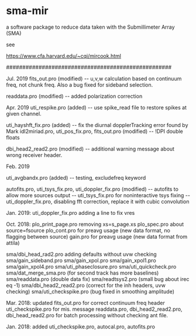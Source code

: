 # sma-mir
a software package to reduce data taken with the Submillimeter Array (SMA)

see

https://www.cfa.harvard.edu/~cqi/mircook.html

###################################################

Jul. 2019
fits_out.pro (modified)
-- u,v,w calculation based on continuum freq, 
             not chunk freq. Also a bug fixed for sideband selection.

readdata.pro (modified)
-- added polarization correction


Apr. 2019
uti_respike.pro (added)
-- use spike_read file to restore spikes at given channel. 

uti_hayshft_fix.pro (added)
-- fix the diurnal dopplerTracking error 
                     found by Mark 
idl2miriad.pro, uti_pos_fix.pro, fits_out.pro (modified)
-- !DPI double floats

dbi_head2_read2.pro (modified) 
-- additional warning message about wrong receiver
                           header.

Feb. 2019

uti_avgbandx.pro (added)
-- testing, excludefreq keyword

autofits.pro, uti_tsys_fix.pro, uti_doppler_fix.pro (modified)
-- autofits to allow more sources output
-- uti_tsys_fix.pro for noninteractive tsys fixing
-- uti_doppler_fix.pro, disabling fft correction, replace it 
                    with cubic convolution

Jan. 2019:
uti_doppler_fix.pro  adding a line to fix vres 

Oct. 2018: 
plo_print_page.pro removing xs=s_page.xs
plo_spec.pro about source=fsource
plo_cont.pro for preavg usage (new data format, 
	  	       	      no flagging between source)
gain.pro  for preavg usage (new data format from attila)

sma/dbi_head_rad2.pro adding defaults without uvw checking
sma/gain_sideband.pro
sma/gain_xpol.pro
sma/gain_xpol1.pro
sma/gain_xpol4.pro
sma/uti_phaseclosure.pro
sma/uti_quickcheck.pro
sma/dat_merge_sma.pro (for second track has more baselines)
sma/readdata.pro (double data fix)
sma/readtsys2.pro (small bug about irec eq -1)
sma/dbi_head2_read2.pro (correct for the inh headers, uvw checking)
sma/uti_checkspike.pro (bug fixed in smoothing amplitude)

Mar. 2018: updated fits_out.pro for correct continuum freq header
                   uti_checkspike.pro for mis. message
                   readdata.pro, dbi_head2_read2.pro, dbi_head_read2.pro
                      for batch processing without checking ant file.

Jan. 2018: added uti_checkspike.pro, autocal.pro, autofits.pro
